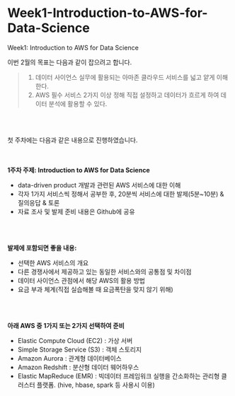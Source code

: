 # Week1-Introduction-to-AWS-for-Data-Science
Week1: Introduction to AWS for Data Science


이번 2월의 목표는 다음과 같이 잡으려고 합니다.

> 1.  데이터 사이언스 실무에 활용되는 아마존 클라우드 서비스를 넓고 얕게 이해 한다.
> 2. AWS 필수 서비스 2가지 이상 정해 직접 설정하고 데이터가 흐르게 하여 데이터 분석에 활용할 수 있다. 
<br>
<br>

첫 주차에는 다음과 같은 내용으로 진행하였습니다.    
<br>
<br>

**1주차 주제: Introduction to AWS for Data Science**
- data-driven product 개발과 관련된 AWS 서비스에 대한 이해
- 각자 1가지 서비스씩 정해서 공부한 후, 20분씩 서비스에 대한 발제(5분~10분) & 질의응답 & 토론
- 자료 조사 및 발제 준비 내용은 Github에 공유  
<br>
<br>

**발제에 포함되면 좋을 내용:**
- 선택한 AWS 서비스의 개요
- 다른 경쟁사에서 제공하고 있는 동일한 서비스와의 공통점 및 차이점
- 데이터 사이언스 관점에서 해당 AWS의 활용 방법
- 요금 부과 체계(직접 실습해볼 때 요금폭탄을 맞지 않기 위해)   
<br>
<br>

**아래 AWS 중 1가지 또는 2가지 선택하여 준비**
- Elastic Compute Cloud (EC2) : 가상 서버
- Simple Storage Service (S3) : 객체 스토리지
- Amazon Aurora : 관계형 데이터베이스 
- Amazon Redshift : 분산형 데이터 웨어하우스
- Elastic MapReduce (EMR) : 빅데이터 프레임워크 실행을 간소화하는 관리형 클러스터 플랫폼. (hive, hbase, spark 등 사용시 이용)
<br>
<br>
